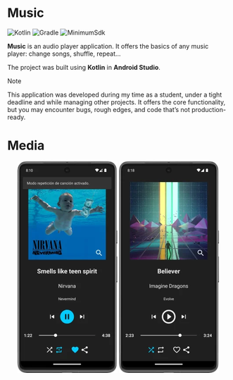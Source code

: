 # Music

![Kotlin](https://img.shields.io/badge/Kotlin-1.7.10-7F52FF?logo=kotlin&logoColor=white)
![Gradle](https://img.shields.io/badge/Gradle-7%2B-02303A?logo=gradle&logoColor=white)
![MinimumSdk](https://img.shields.io/badge/Minimum%20SDK-24-brightgreen)

**Music** is an audio player application. It offers the basics of any music
player: change songs, shuffle, repeat...

The project was built using **Kotlin** in **Android Studio**.

> [!NOTE]  
This application was developed during my time as a student, under a tight
deadline and while managing other projects. It offers the core functionality,
but you may encounter bugs, rough edges, and code that’s not production-ready.

# Media

<p align="center">
  <img src="docs/media/music_01.webp">
  <img src="docs/media/music_02.webp">
</p>
